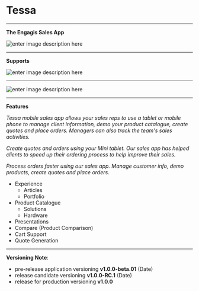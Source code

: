 # Tessa

----------

  **The Engagis Sales App**

![enter image description here](https://digitalsynopsis.com/wp-content/uploads/2013/12/flat-design-apple-icon-devices.jpg)


----------


**Supports**

![enter image description here](https://s30.postimg.org/f4q547z1d/icons_banner.png)

----------

![enter image description here](http://4loopph.github.io/projects/projects/tessa-landing-page/assets/phoneTessa.png)

----------


**Features**

*Tessa mobile sales app allows your sales reps to use a tablet or mobile phone to manage client information, demo your product catalogue, create quotes and place orders. Managers can also track the team's sales activities.*

 *Create quotes and orders using your Mini tablet. Our sales app has helped clients to speed up their ordering process to help improve their sales.*
 
*Process orders faster using our sales app. Manage customer info, demo products, create quotes and place orders.*

 
 - Experience
	 - Articles
	 - Portfolio
 - Product Catalogue
	 - Solutions
	 - Hardware
 - Presentations
 - Compare (Product Comparison)
 - Cart Support
 - Quote Generation


----------
**Versioning Note**:
- pre-release application versioning **v1.0.0-beta.01** (Date)
- release candidate versioning **v1.0.0-RC.1** (Date)
- release for production versioning **v1.0.0**
